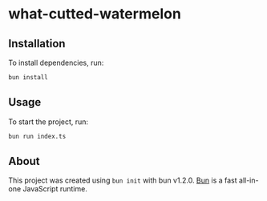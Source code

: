 # what-cutted-watermelon

## Installation

To install dependencies, run:

```bash
bun install
```

## Usage

To start the project, run:

```bash
bun run index.ts
```

## About

This project was created using `bun init` with bun v1.2.0. [Bun](https://bun.sh) is a fast all-in-one JavaScript runtime.

